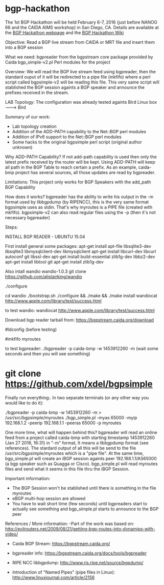 # bgp-hackathon

The 1st BGP Hackathon will be held February 6-7, 2016 (just before NANOG 66 and the CAIDA AIMS workshop) in San Diego, CA. Details are available at the [BGP Hackathon webpage](http://www.caida.org/workshops/bgp-hackathon/1602/) and the [BGP Hackathon Wiki](https://github.com/CAIDA/bgp-hackathon/wiki)

Objective:
  Read a BGP live stream from CAIDA or MRT file and insert them into a BGP session

What we need:
  bgpreader from the bgpstream core package provided by Caida
  bgp_simple-v2.pl 
  Perl modules for the project

Overview:
  We will read the BGP live stream feed using bgpreader, then the standard ouput of it will be redirected to a pipe file (mkfifo) where a perl script called bgpsimple-v2 will be reading this file. This very same script will stablished the BGP session againts a BGP speaker and announce the prefixes received in the stream. 

LAB Topology:
  The configuration was already tested againts Bird
  Linux box ---> Bird 

Summary of our work:
  - Lab topology creation
  - Addition of the ADD-PATH capability to the Net::BGP perl modules
  - Addition of IPv6 support to the Net::BGP perl modules
  - Some hacks to the original bgpsimple perl script (original author unknown)

Why ADD-PATH Capability?
  If not add-path capability is used then only the latest prefix received by the router will be kept. 
  Using ADD-PATH will keep all path in the BGP Table to reach certain a prefix.
  As an example, caida-bmp project has several sources, all those updates are read by bgpreader.

Limitations:
  This project only works for BGP Speakers with the add_path BGP Capability
 
How does it works?
  bgpreader has the ability to write his output in the -m format used by libbgpdump (by RIPENCC), this is the very same format bgpsimple uses as stdin. That's why myroutes is a PIPE file (created with mkfifo). 
  bgpsimple-v2 can also read regular files using the -p (then it's not necessary bgpreader)

Steps:  

INSTALL BGP READER - UBUNTU 15.04

First install general some packages:
apt-get install apt-file libsqlite3-dev libsqlite3 libmysqlclient-dev libmysqlclient
apt-get install libcurl-dev libcurl  autoconf git libssl-dev
apt-get install build-essential zlib1g-dev libbz2-dev 
apt-get install libtool git
apt-get install zlib1g-dev

Also intall wandio
wandio-1.0.3
git clone https://github.com/alistairking/wandio

./configure

cd wandio
./bootstrap.sh
./configure && ./make && ./make install
wandiocat http://www.apple.com/library/test/success.html

to test wandio:
wandiocat http://www.apple.com/library/test/success.html

Download bgp reader tarball from:
https://bgpstream.caida.org/download

#ldconfig (before testing)

#mkfifo myroutes

to test bgpreader:
./bgpreader -p caida-bmp -w 1453912260 -m
(wait some seconds and then you will see something)

# git clone https://github.com/xdel/bgpsimple


Finally run everything:.
In two separate terminals (or any other way you would like to do it):

./bgpreader -p caida-bmp -w 1453912260 -m > /usr/src/bgpsimple/myroutes
./bgp_simple.pl -myas 65000 -myip 192.168.1.2 -peerip 192.168.1.1 -peeras 65000 -p myroutes 


One more time, what will happen behind this?
bgpreader will read an online feed from a project called caida-bmp with starting timestamp 1453912260 (Jan 27 2016, 16:31) in "-m" format, It means a libbgpdump format (see references). The stardard output of all this will be send to the file /usr/src/bgpsimple/myroutes which is a "pipe file". At the same time, bgp_simple.pl will create an iBGP session againts peer 192.168.1.1/AS65000 (a bgp speaker such as Quagga or Cisco). bgp_simple.pl will read myroutes files and send what it seems in this file thru the iBGP Session. 

Important information:
- The BGP Session won't be stablished until there is something in the file myroutes
- eBGP multi-hop session are allowed
- You have to wait short time (few seconds) until bgpreaders start to actually see something and bgp_simple.pl starts to announce to the BGP peer



References / More information:
-Part of the work was based on:
http://evilrouters.net/2009/08/21/getting-bgp-routes-into-dynamips-with-video/

- Caida BGP Stream:
https://bgpstream.caida.org/

- bgpreader info:
https://bgpstream.caida.org/docs/tools/bgpreader

- RIPE NCC libbgpdump:
http://www.ris.ripe.net/source/bgpdump/

- Introduction of "Named Pipes" (pipe files in Linux):
http://www.linuxjournal.com/article/2156




